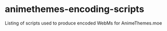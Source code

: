# animethemes-encoding-scripts
Listing of scripts used to produce encoded WebMs for AnimeThemes.moe
